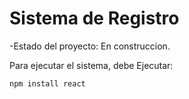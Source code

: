 <h1>Sistema de Registro</h1>

-Estado del proyecto: En construccion.

Para ejecutar el sistema, debe Ejecutar:

```npm install react```
